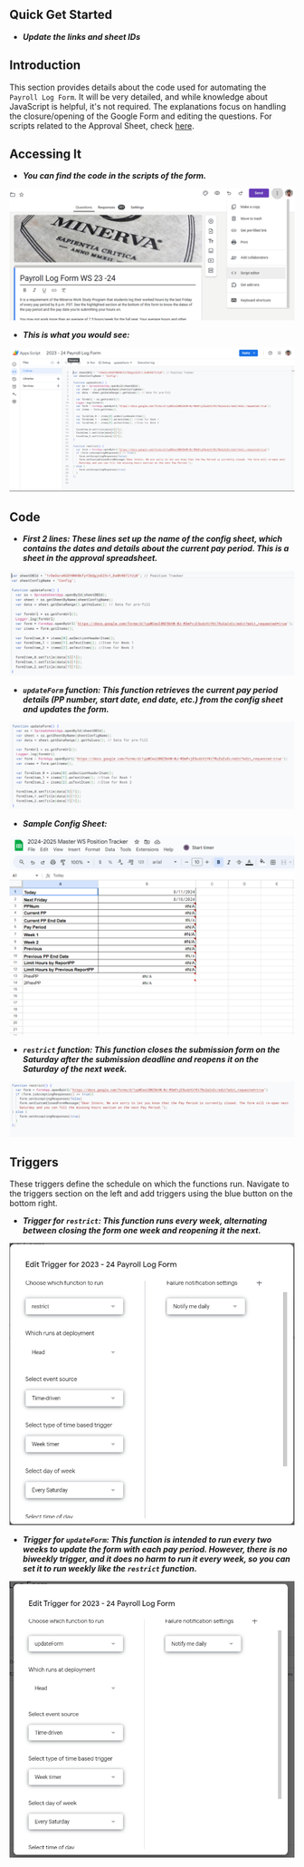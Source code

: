 ## Quick Get Started

- ***Update the links and sheet IDs***

## Introduction

This section provides details about the code used for automating the `Payroll Log Form`. It will be very detailed, and while knowledge about JavaScript is helpful, it's not required. The explanations focus on handling the closure/opening of the Google Form and editing the questions. For scripts related to the Approval Sheet, check [here](/non_paycom_doc/sheet_scripts).

## Accessing It

- ***You can find the code in the scripts of the form.***

![alt text](image-15.png)

- ***This is what you would see:***

![alt text](image-23.png)

## Code

- ***First 2 lines: These lines set up the name of the config sheet, which contains the dates and details about the current pay period. This is a sheet in the approval spreadsheet.***

![alt text](image-17.png)

- ***`updateForm` function: This function retrieves the current pay period details (PP number, start date, end date, etc.) from the config sheet and updates the form.***

![alt text](image-24.png)

- ***Sample Config Sheet:***

![alt text](image-25.png)

- ***`restrict` function: This function closes the submission form on the Saturday after the submission deadline and reopens it on the Saturday of the next week.***

![alt text](image-26.png)

## Triggers

These triggers define the schedule on which the functions run. Navigate to the triggers section on the left and add triggers using the blue button on the bottom right.

- ***Trigger for `restrict`: This function runs every week, alternating between closing the form one week and reopening it the next.***

![alt text](image-27.png)

- ***Trigger for `updateForm`: This function is intended to run every two weeks to update the form with each pay period. However, there is no biweekly trigger, and it does no harm to run it every week, so you can set it to run weekly like the `restrict` function.***

![alt text](image-28.png)